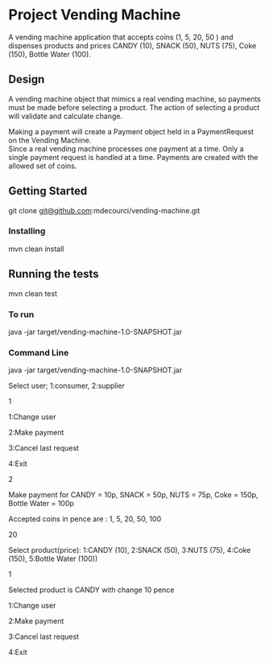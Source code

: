 # Project Vending Machine

A vending machine application that accepts coins (1, 5, 20, 50 ) and dispenses products and prices
CANDY (10), SNACK (50), NUTS (75), Coke (150), Bottle Water (100).

## Design
A vending machine object that mimics a real vending machine, so payments must be made before selecting 
a product.  The action of selecting a product will validate and calculate change.

Making a payment will create a Payment object held in a PaymentRequest on the Vending Machine.  
Since a real vending machine processes one payment at a time. Only a single payment
request is handled at a time.  Payments are created with the allowed set of coins.

## Getting Started

git clone git@github.com:mdecourci/vending-machine.git

### Installing

mvn clean install

## Running the tests

mvn clean test

### To run

java -jar target/vending-machine-1.0-SNAPSHOT.jar

### Command Line

java -jar target/vending-machine-1.0-SNAPSHOT.jar

Select user; 1:consumer, 2:supplier

1

1:Change user 

2:Make payment 

3:Cancel last request 

4:Exit 

2

Make payment for CANDY = 10p, SNACK = 50p, NUTS = 75p, Coke = 150p, Bottle Water = 100p

Accepted coins in pence are : 1, 5, 20, 50, 100

20

Select product(price): 1:CANDY (10), 2:SNACK (50), 3:NUTS (75), 4:Coke (150), 5:Bottle Water (100))

1

Selected product is CANDY with change 10 pence

1:Change user 

2:Make payment 

3:Cancel last request 

4:Exit 
